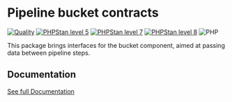 Pipeline bucket contracts
===

[![Quality](https://github.com/php-etl/bucket-contracts/actions/workflows/quality.yaml/badge.svg)](https://github.com/php-etl/bucket-contracts/actions/workflows/quality.yaml)
[![PHPStan level 5](https://github.com/php-etl/bucket-contracts/actions/workflows/phpstan-5.yaml/badge.svg)](https://github.com/php-etl/bucket-contracts/actions/workflows/phpstan-5.yaml)
[![PHPStan level 7](https://github.com/php-etl/bucket-contracts/actions/workflows/phpstan-7.yaml/badge.svg)](https://github.com/php-etl/bucket-contracts/actions/workflows/phpstan-7.yaml)
[![PHPStan level 8](https://github.com/php-etl/bucket-contracts/actions/workflows/phpstan-8.yaml/badge.svg)](https://github.com/php-etl/bucket-contracts/actions/workflows/phpstan-8.yaml)
![PHP](https://img.shields.io/packagist/php-v/php-etl/bucket-contracts)

This package brings interfaces for the bucket component, aimed at passing data between pipeline steps.

Documentation
---

[See full Documentation](https://php-etl.github.io/documentation)

